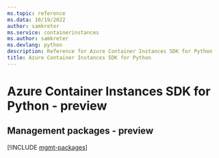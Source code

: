 ```yaml
---
ms.topic: reference
ms.data: 10/19/2022
author: samkreter
ms.service: containerinstances
ms.author: samkreter
ms.devlang: python
description: Reference for Azure Container Instances SDK for Python
title: Azure Container Instances SDK for Python
---
```

# Azure Container Instances SDK for Python - preview

## Management packages - preview
[!INCLUDE [mgmt-packages](container-instances-mgmt-index.md)]